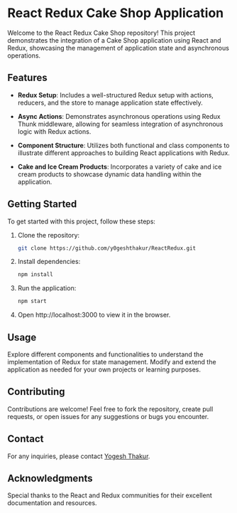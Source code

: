 # React Redux Cake Shop Application

Welcome to the React Redux Cake Shop repository! This project demonstrates the integration of a Cake Shop application using React and Redux, showcasing the management of application state and asynchronous operations.

## Features

- **Redux Setup**: Includes a well-structured Redux setup with actions, reducers, and the store to manage application state effectively.
  
- **Async Actions**: Demonstrates asynchronous operations using Redux Thunk middleware, allowing for seamless integration of asynchronous logic with Redux actions.
  
- **Component Structure**: Utilizes both functional and class components to illustrate different approaches to building React applications with Redux.

- **Cake and Ice Cream Products**: Incorporates a variety of cake and ice cream products to showcase dynamic data handling within the application.

## Getting Started

To get started with this project, follow these steps:

1. Clone the repository:
   ```bash
   git clone https://github.com/y0geshthakur/ReactRedux.git
   ```
2. Install dependencies:
   ```bash
   npm install
   ```
3. Run the application:
   ```bash
   npm start
   ```
4. Open http://localhost:3000 to view it in the browser.

## Usage

Explore different components and functionalities to understand the implementation of Redux for state management. Modify and extend the application as needed for your own projects or learning purposes.

## Contributing

Contributions are welcome! Feel free to fork the repository, create pull requests, or open issues for any suggestions or bugs you encounter.


## Contact

For any inquiries, please contact [Yogesh Thakur](mailto:your_email@example.com).

## Acknowledgments

Special thanks to the React and Redux communities for their excellent documentation and resources.
